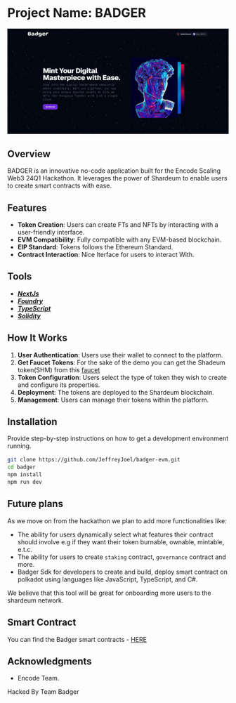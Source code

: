 # Project Name: BADGER

![Badger Home Page](./banner.png)

## Overview

BADGER is an innovative no-code application built for the Encode Scaling Web3 24Q1 Hackathon. It leverages the power of Shardeum to enable users to create smart contracts with ease.

## Features

- **Token Creation**: Users can create FTs and NFTs by interacting with a user-friendly interface.
- **EVM Compatibility**: Fully compatible with any EVM-based blockchain.
- **EIP Standard**: Tokens follows the Ethereum Standard.
- **Contract Interaction**: Nice Iterface for users to interact With.

## Tools

- [**_NextJs_**](https://nextjs.org/)
- [**_Foundry_**](https://book.getfoundry.sh/)
- [**_TypeScript_**](https://www.typescriptlang.org/)
- [**_Solidity_**](https://soliditylang.org/)

## How It Works

1. **User Authentication**: Users use their wallet to connect to the platform.
2. **Get Faucet Tokens**: For the sake of the demo you can get the Shadeum token(SHM) from this [faucet](https://chaindrop.org/?chainid=8082&token=0xeeeeeeeeeeeeeeeeeeeeeeeeeeeeeeeeeeeeeeee)
3. **Token Configuration**: Users select the type of token they wish to create and configure its properties.
4. **Deployment**: The tokens are deployed to the Shardeum blockchain.
5. **Management**: Users can manage their tokens within the platform.

## Installation

Provide step-by-step instructions on how to get a development environment running.

```bash
git clone https://github.com/JeffreyJoel/badger-evm.git
cd badger
npm install
npm run dev
```

## Future plans

As we move on from the hackathon we plan to add more functionalities like:

- The ability for users dynamically select what features their contract should involve e.g if they want their token burnable, ownable, mintable, e.t.c.
- The ability for users to create `staking` contract, `governance` contract and more.
- Badger Sdk for developers to create and build, deploy smart contract on polkadot using languages like JavaScript, TypeScript, and C#.

We believe that this tool will be great for onboarding more users to the shardeum network.

## Smart Contract

You can find the Badger smart contracts - [HERE](https://github.com/sogobanwo/badger-Shardeum-Contract)

## Acknowledgments

- Encode Team.

Hacked By Team Badger
